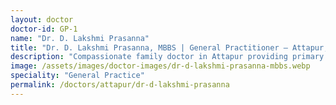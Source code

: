 ```yaml
---
layout: doctor
doctor-id: GP-1
name: "Dr. D. Lakshmi Prasanna"
title: "Dr. D. Lakshmi Prasanna, MBBS | General Practitioner — Attapur, Hyderabad"
description: "Compassionate family doctor in Attapur providing primary care, immunizations, women’s health screening and continuity-of-care for families."
image: /assets/images/doctor-images/dr-d-lakshmi-prasanna-mbbs.webp
speciality: "General Practice"
permalink: /doctors/attapur/dr-d-lakshmi-prasanna
---
```

